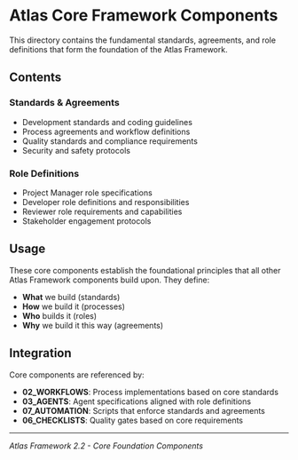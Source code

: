 # Atlas Core Framework Components

This directory contains the fundamental standards, agreements, and role definitions that form the foundation of the Atlas Framework.

## Contents

### Standards & Agreements
- Development standards and coding guidelines
- Process agreements and workflow definitions
- Quality standards and compliance requirements
- Security and safety protocols

### Role Definitions
- Project Manager role specifications
- Developer role definitions and responsibilities
- Reviewer role requirements and capabilities
- Stakeholder engagement protocols

## Usage

These core components establish the foundational principles that all other Atlas Framework components build upon. They define:

- **What** we build (standards)
- **How** we build it (processes)
- **Who** builds it (roles)
- **Why** we build it this way (agreements)

## Integration

Core components are referenced by:
- **02_WORKFLOWS**: Process implementations based on core standards
- **03_AGENTS**: Agent specifications aligned with role definitions
- **07_AUTOMATION**: Scripts that enforce standards and agreements
- **06_CHECKLISTS**: Quality gates based on core requirements

---

*Atlas Framework 2.2 - Core Foundation Components*